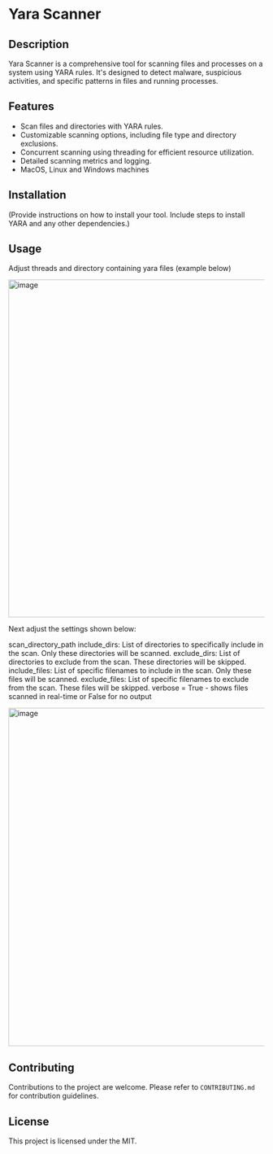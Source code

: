 # Yara Scanner

## Description
Yara Scanner is a comprehensive tool for scanning files and processes on a system using YARA rules. It's designed to detect malware, suspicious activities, and specific patterns in files and running processes.

## Features
- Scan files and directories with YARA rules.
- Customizable scanning options, including file type and directory exclusions.
- Concurrent scanning using threading for efficient resource utilization.
- Detailed scanning metrics and logging.
- MacOS, Linux and Windows machines

## Installation
(Provide instructions on how to install your tool. Include steps to install YARA and any other dependencies.)

## Usage
Adjust threads and directory containing yara files (example below)

<img width="664" alt="image" src="https://github.com/justjohn1/yara_scanner/assets/17276975/00ded30b-86af-4e76-8c7a-a79c095f95f0">

Next adjust the settings shown below:

scan_directory_path
include_dirs: List of directories to specifically include in the scan. Only these directories will be scanned.
exclude_dirs: List of directories to exclude from the scan. These directories will be skipped.
include_files: List of specific filenames to include in the scan. Only these files will be scanned.
exclude_files: List of specific filenames to exclude from the scan. These files will be skipped.
verbose = True - shows files scanned in real-time or False for no output

<img width="665" alt="image" src="https://github.com/justjohn1/yara_scanner/assets/17276975/805532c4-95f9-496f-9e16-93d3435803c9">


## Contributing
Contributions to the project are welcome. Please refer to `CONTRIBUTING.md` for contribution guidelines.

## License
This project is licensed under the MIT.
